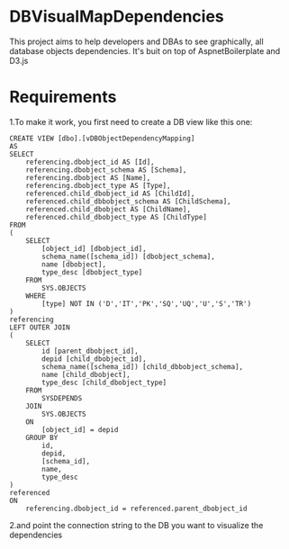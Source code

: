 # DBVisualMapDependencies
This project aims to help developers and DBAs to see graphically, all database objects dependencies. It's buit on top of AspnetBoilerplate and D3.js

# Requirements
1.To make it work, you first need to create a DB view like this one:
```
CREATE VIEW [dbo].[vDBObjectDependencyMapping]
AS
SELECT 
	referencing.dbobject_id AS [Id],
	referencing.dbobject_schema AS [Schema],
	referencing.dbobject AS [Name],
	referencing.dbobject_type AS [Type],
	referenced.child_dbobject_id AS [ChildId],
	referenced.child_dbbobject_schema AS [ChildSchema],
	referenced.child_dbobject AS [ChildName],
	referenced.child_dbobject_type AS [ChildType]
FROM
(
	SELECT 
		[object_id] [dbobject_id],
		schema_name([schema_id]) [dbobject_schema],
		name [dbobject],
		type_desc [dbobject_type] 
	FROM 
		SYS.OBJECTS
	WHERE 
		[type] NOT IN ('D','IT','PK','SQ','UQ','U','S','TR')
) 
referencing
LEFT OUTER JOIN
(
	SELECT 
		id [parent_dbobject_id],
		depid [child_dbobject_id],
		schema_name([schema_id]) [child_dbbobject_schema],
		name [child_dbobject],
		type_desc [child_dbobject_type] 
	FROM 
		SYSDEPENDS 
	JOIN 
		SYS.OBJECTS
	ON 
		[object_id] = depid
	GROUP BY 
		id,
		depid,
		[schema_id],
		name,
		type_desc
) 
referenced
ON 
	referencing.dbobject_id = referenced.parent_dbobject_id
```

2.and point the connection string to the DB you want to visualize the dependencies
